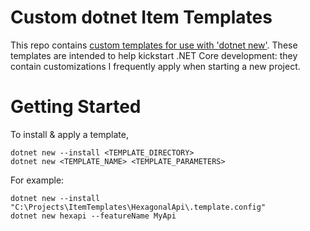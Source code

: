 # Custom dotnet Item Templates
This repo contains [custom templates for use with 'dotnet new'](https://docs.microsoft.com/en-us/dotnet/core/tools/custom-templates#create-a-project-using-a-custom-template). These templates are intended to help kickstart .NET Core development: they contain customizations I frequently apply when starting a new project.

# Getting Started
To install & apply a template,<br>
```
dotnet new --install <TEMPLATE_DIRECTORY>
dotnet new <TEMPLATE_NAME> <TEMPLATE_PARAMETERS>
```

For example:<br>
```
dotnet new --install "C:\Projects\ItemTemplates\HexagonalApi\.template.config"
dotnet new hexapi --featureName MyApi
```